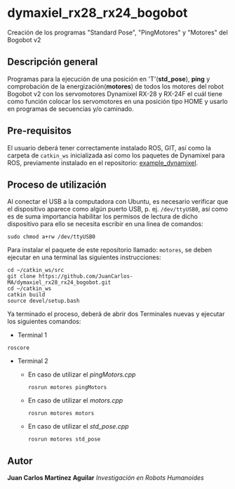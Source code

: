# dymaxiel_rx28_rx24_bogobot
Creación de los programas "Standard Pose", "PingMotores" y "Motores" del Bogobot v2

## Descripción general
Programas para la ejecución de una posición en 'T'(**std_pose**), **ping** y comprobación de la energización(**motores**) de todos los motores del robot Bogobot v2 con los servomotores Dynamixel RX-28 y RX-24F el cuál tiene como función colocar los servomotores en una posición tipo HOME y usarlo en programas de secuencias y/o caminado.

## Pre-requisitos
El usuario deberá tener correctamente instalado ROS, GIT, así como la carpeta de `catkin_ws` inicializada así como los paquetes de Dynamixel para ROS, previamente instalado en el repositorio: [example_dynamixel](https://github.com/aaceves/example_dynamixel).

## Proceso de utilización

Al conectar el USB a la computadora con Ubuntu, es necesario verificar que el dispositivo aparece como algún puerto USB, p. ej. `/dev/ttyUSB0`, así como es de suma importancia habilitar los permisos de lectura de dicho dispositivo para ello se necesita escribir en una linea de comandos:
```
sudo chmod a+rw /dev/ttyUSB0 
```
Para instalar el paquete de este repositorio llamado: `motores`, se deben ejecutar en una terminal las siguientes instrucciones:

```
cd ~/catkin_ws/src
git clone https://github.com/JuanCarlos-MA/dymaxiel_rx28_rx24_bogobot.git
cd ~/catkin_ws
catkin build
source devel/setup.bash
```
Ya terminado el proceso, deberá de abrir dos Terminales nuevas y ejecutar los siguientes comandos:

* Terminal 1
```
roscore
```
* Terminal 2

  - En caso de utilizar el *pingMotors.cpp*
    ```
    rosrun motores pingMotors
    ```

  - En caso de utilizar el *motors.cpp*
    ```
    rosrun motores motors
    ```

  - En caso de utilizar el *std_pose.cpp*
    ```
    rosrun motores std_pose
    ```
## Autor

**Juan Carlos Martínez Aguilar** *Investigación en Robots Humanoides*
